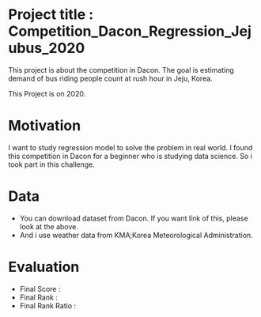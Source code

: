 # Project title : Competition_Dacon_Regression_Jejubus_2020
This project is about the competition in Dacon.
The goal is estimating demand of bus riding people count at rush hour in Jeju, Korea.

This Project is on 2020.

# Motivation
I want to study regression model to solve the problem in real world. I found this competition in Dacon for a beginner who is studying data science. So i took part in this challenge.

# Data
- You can download dataset from Dacon. If you want link of this, please look at the above.
- And i use weather data from KMA;Korea Meteorological Administration.

# Evaluation
- Final Score : 
- Final Rank : 
- Final Rank Ratio : 

